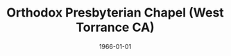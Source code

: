 ---
date: &id001 1966-01-01
end_date: 1969-08-31
location:
  address: null
  city: West Torrance
  state: CA
minister:
- end: 1968-01-01
  name: Louis Knowles
  start: 1967-01-01
  type: Evangelist
- end: 1969-08-31
  name: Daniel Overduin
  start: 1968-01-01
  type: Evangelist
ministers:
- Louis Knowles
- Daniel Overduin
name: Orthodox Presbyterian Chapel
names: null
origination_date: *id001
raw_data: 'AR    West Torrance


  Orthodox Presbyterian Chapel  (1966/67- August 31, 1969)

  Evangelists: Louis Knowles, 1967-68

  Daniel Overduin, 1968-69

  '
received_from: null
states:
- CA
status:
  active: false
  end_date: null
  reason: null
  received_from: null
  withdrawal_to: null
title: Orthodox Presbyterian Chapel (West Torrance CA)
year_established:
- 1966

---